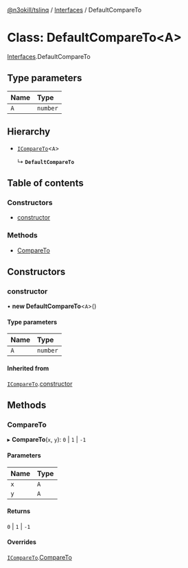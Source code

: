 [@n3okill/tslinq](../README.md) / [Interfaces][] / DefaultCompareTo

# Class: DefaultCompareTo<A\>

[Interfaces][].DefaultCompareTo

## Type parameters

| Name | Type |
| :------ | :------ |
| `A` | `number` |

## Hierarchy

- [`ICompareTo`][]<`A`\>

  ↳ **`DefaultCompareTo`**

## Table of contents

### Constructors

- [constructor](#constructor)

### Methods

- [CompareTo](#compareto)

## Constructors

### constructor

• **new DefaultCompareTo**<`A`\>()

#### Type parameters

| Name | Type |
| :------ | :------ |
| `A` | `number` |

#### Inherited from

[`ICompareTo`][].[constructor](icompareto.md#constructor)

## Methods

### CompareTo

▸ **CompareTo**(`x`, `y`): ``0`` \| ``1`` \| ``-1``

#### Parameters

| Name | Type |
| :------ | :------ |
| `x` | `A` |
| `y` | `A` |

#### Returns

``0`` \| ``1`` \| ``-1``

#### Overrides

[`ICompareTo`][].[CompareTo](icompareto.md#compareto)


[interfaces]: ../interfaces.md
[`ICompareTo`]: icompareto.md
